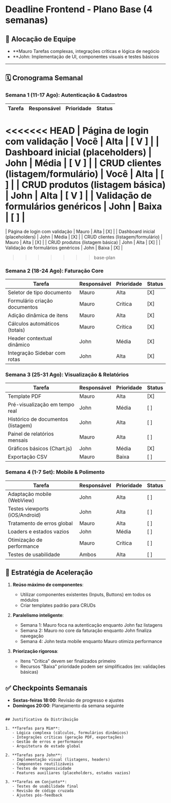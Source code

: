 # Deadline Frontend - Plano Base (4 semanas)

## 👥 Alocação de Equipe
- **Mauro Tarefas complexas, integrações críticas e lógica de negócio
- **John: Implementação de UI, componentes visuais e testes básicos

---

## 🗓️ Cronograma Semanal

### Semana 1 (11-17 Ago): Autenticação & Cadastros
| Tarefa                              | Responsável | Prioridade | Status |
|-------------------------------------|-------------|------------|--------|
<<<<<<< HEAD
| Página de login com validação       | Você        | Alta       | [ V ]    |
| Dashboard inicial (placeholders)    | John        | Média      | [ V ]    |
| CRUD clientes (listagem/formulário) | Você        | Alta       | [ ]    |
| CRUD produtos (listagem básica)     | John        | Alta       | [ V ]    |
| Validação de formulários genéricos  | John        | Baixa      | [ ]    |
=======
| Página de login com validação       | Mauro       | Alta       | [X]    |
| Dashboard inicial (placeholders)    | John        | Média      | [X]    |
| CRUD clientes (listagem/formulário) | Mauro       | Alta       | [X]    |
| CRUD produtos (listagem básica)     | John        | Alta       | [X]    |
| Validação de formulários genéricos  | John        | Baixa      | [X]    |
>>>>>>> base-plan

### Semana 2 (18-24 Ago): Faturação Core
| Tarefa                              | Responsável | Prioridade | Status |
|-------------------------------------|-------------|------------|--------|
| Seletor de tipo documento           | Mauro       | Alta       | [X]    |
| Formulário criação documentos       | Mauro       | Crítica    | [X]    |
| Adição dinâmica de itens            | Mauro       | Alta       | [X]    |
| Cálculos automáticos (totais)       | Mauro       | Crítica    | [X]    |
| Header contextual dinâmico          | John        | Média      | [X]    |
| Integração Sidebar com rotas        | John        | Alta       | [X]    |

### Semana 3 (25-31 Ago): Visualização & Relatórios
| Tarefa                              | Responsável | Prioridade | Status |
|-------------------------------------|-------------|------------|--------|
| Template PDF                        | Mauro       | Alta       | [X]    |
| Pré-visualização em tempo real      | John        | Média      | [ ]    |
| Histórico de documentos (listagem)  | John        | Alta       | [ ]    |
| Painel de relatórios mensais        | Mauro       | Alta       | [ ]    |
| Gráficos básicos (Chart.js)         | John        | Média      | [X]    |
| Exportação CSV                      | Mauro       | Baixa      | [ ]    |

### Semana 4 (1-7 Set): Mobile & Polimento
| Tarefa                              | Responsável | Prioridade | Status |
|-------------------------------------|-------------|------------|--------|
| Adaptação mobile (WebView)          | John        | Alta       | [ ]    |
| Testes viewports (iOS/Android)      | John        | Alta       | [ ]    |
| Tratamento de erros global          | Mauro       | Alta       | [ ]    |
| Loaders e estados vazios            | John        | Média      | [ ]    |
| Otimização de performance           | Mauro       | Crítica    | [ ]    |
| Testes de usabilidade               | Ambos       | Alta       | [ ]    |


## 📌 Estratégia de Aceleração
1. **Reúso máximo de componentes**:
   - Utilizar componentes existentes (Inputs, Buttons) em todos os módulos
   - Criar templates padrão para CRUDs

2. **Paralelismo inteligente**:
   - Semana 1: Mauro foca na autenticação enquanto John faz listagens
   - Semana 2: Mauro no core da faturação enquanto John finaliza navegação
   - Semana 4: John testa mobile enquanto Mauro otimiza performance

3. **Priorização rigorosa**:
   - Itens "Crítica" devem ser finalizados primeiro
   - Recursos "Baixa" prioridade podem ser simplificados (ex: validações básicas)

## ✅ Checkpoints Semanais
- **Sextas-feiras 18:00**: Revisão de progresso e ajustes
- **Domingos 20:00**: Planejamento da semana seguinte
```

## Justificativa da Distribuição

1. **Tarefas para Mim**:
   - Lógica complexa (cálculos, formulários dinâmicos)
   - Integrações críticas (geração PDF, exportações)
   - Gestão de erros e performance
   - Arquitetura de estado global

2. **Tarefas para John**:
   - Implementação visual (listagens, headers)
   - Componentes reutilizáveis
   - Testes de responsividade
   - Features auxiliares (placeholders, estados vazios)

3. **Tarefas em Conjunto**:
   - Testes de usabilidade final
   - Revisão de código cruzada
   - Ajustes pós-feedback
